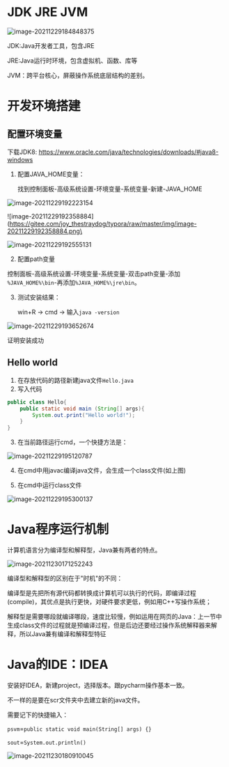 # JDK JRE JVM

![image-20211229184848375](https://gitee.com/joy_thestraydog/typora/raw/master/img/image-20211229184848375.png)

JDK:Java开发者工具，包含JRE

JRE:Java运行时环境，包含虚拟机、函数、库等

JVM：跨平台核心，屏蔽操作系统底层结构的差别。

# 开发环境搭建

## 配置环境变量

下载JDK8: https://www.oracle.com/java/technologies/downloads/#java8-windows

1. 配置JAVA_HOME变量：

   找到控制面板-高级系统设置-环境变量-系统变量-新建-JAVA_HOME

![image-20211229192223154](https://gitee.com/joy_thestraydog/typora/raw/master/img/image-20211229192223154.png)

![image-20211229192358884](https://gitee.com/joy_thestraydog/typora/raw/master/img/image-20211229192358884.png\

![image-20211229192555131](https://gitee.com/joy_thestraydog/typora/raw/master/img/image-20211229192555131.png)

2. 配置path变量

控制面板-高级系统设置-环境变量-系统变量-双击path变量-添加 `%JAVA_HOME%\bin`-再添加`%JAVA_HOME%\jre\bin`。

3. 测试安装结果：

   win+R -> cmd -> 输入`java -version`

![image-20211229193652674](https://gitee.com/joy_thestraydog/typora/raw/master/img/image-20211229193652674.png)

证明安装成功

## Hello world

1. 在存放代码的路径新建java文件`Hello.java`
2. 写入代码

```java
public class Hello{
	public static void main (String[] args){
		System.out.print("Hello world!");
	}
}
```

3. 在当前路径运行cmd，一个快捷方法是：

![image-20211229195120787](https://gitee.com/joy_thestraydog/typora/raw/master/img/image-20211229195120787.png)

4. 在cmd中用javac编译java文件，会生成一个class文件(如上图)

5. 在cmd中运行class文件

![image-20211229195300137](https://gitee.com/joy_thestraydog/typora/raw/master/img/image-20211229195300137.png)

# Java程序运行机制

计算机语言分为编译型和解释型，Java兼有两者的特点。

![image-20211230171252243](https://gitee.com/joy_thestraydog/typora/raw/master/img/image-20211230171252243.png)

编译型和解释型的区别在于"时机"的不同：

编译型是先把所有源代码都转换成计算机可以执行的代码，即编译过程(compile)，其优点是执行更快，对硬件要求更低，例如用C++写操作系统；

解释型是需要哪段就编译哪段，速度比较慢，例如运用在网页的Java：上一节中生成class文件的过程就是预编译过程，但是后边还要经过操作系统解释器来解释，所以Java兼有编译和解释型特征

# Java的IDE：IDEA

安装好IDEA，新建project，选择版本。跟pycharm操作基本一致。

不一样的是要在scr文件夹中去建立新的java文件。

需要记下的快捷输入：

`psvm`=`public static void main(String[] args) {}`

`sout`=`System.out.println()`

![image-20211230180910045](https://gitee.com/joy_thestraydog/typora/raw/master/img/image-20211230180910045.png)
